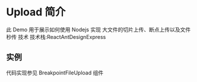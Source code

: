 # Upload 简介

此 Demo 用于展示如何使用 Nodejs 实现 大文件的切片上传、断点上传以及文件秒传 技术
技术栈:ReactAntDesignExpress

## 实例

代码实现参见 BreakpointFileUpload 组件

